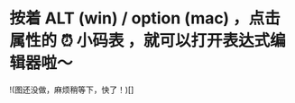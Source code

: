 <script id='parameter'>
{
"title":"点了 COPY 按钮之后，回到 AE 要怎么操作呢？",
"description":"很简单哟，win 和 mac 一样操作～"
}
</script>

# 按着 ALT (win) / option (mac) ，点击属性的 ⏰ 小码表 ，就可以打开表达式编辑器啦～  

!(图还没做，麻烦稍等下，快了！)[]
